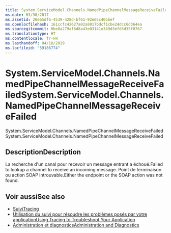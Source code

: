 ```yaml
---
title: System.ServiceModel.Channels.NamedPipeChannelMessageReceiveFailed
ms.date: 03/30/2017
ms.assetid: 20e65df6-4539-428d-bf61-92e05c405bef
ms.openlocfilehash: 161ccfc42627a02a8017bdcf1cbe24dcc6d364ea
ms.sourcegitcommit: 0be8a279af6d8a43e03141e349d3efd5d35f8767
ms.translationtype: HT
ms.contentlocale: fr-FR
ms.lasthandoff: 04/18/2019
ms.locfileid: "59186774"
---
```

# <a name="systemservicemodelchannelsnamedpipechannelmessagereceivefailed"></a><span data-ttu-id="801b2-102">System.ServiceModel.Channels.NamedPipeChannelMessageReceiveFailed</span><span class="sxs-lookup"><span data-stu-id="801b2-102">System.ServiceModel.Channels.NamedPipeChannelMessageReceiveFailed</span></span>
<span data-ttu-id="801b2-103">System.ServiceModel.Channels.NamedPipeChannelMessageReceiveFailed</span><span class="sxs-lookup"><span data-stu-id="801b2-103">System.ServiceModel.Channels.NamedPipeChannelMessageReceiveFailed</span></span>  
  
## <a name="description"></a><span data-ttu-id="801b2-104">Description</span><span class="sxs-lookup"><span data-stu-id="801b2-104">Description</span></span>  
 <span data-ttu-id="801b2-105">La recherche d'un canal pour recevoir un message entrant a échoué.</span><span class="sxs-lookup"><span data-stu-id="801b2-105">Failed to lookup a channel to receive an incoming message.</span></span> <span data-ttu-id="801b2-106">Point de terminaison ou action SOAP introuvable.</span><span class="sxs-lookup"><span data-stu-id="801b2-106">Either the endpoint or the SOAP action was not found.</span></span>  
  
## <a name="see-also"></a><span data-ttu-id="801b2-107">Voir aussi</span><span class="sxs-lookup"><span data-stu-id="801b2-107">See also</span></span>

- [<span data-ttu-id="801b2-108">Suivi</span><span class="sxs-lookup"><span data-stu-id="801b2-108">Tracing</span></span>](../../../../../docs/framework/wcf/diagnostics/tracing/index.md)
- [<span data-ttu-id="801b2-109">Utilisation du suivi pour résoudre les problèmes posés par votre application</span><span class="sxs-lookup"><span data-stu-id="801b2-109">Using Tracing to Troubleshoot Your Application</span></span>](../../../../../docs/framework/wcf/diagnostics/tracing/using-tracing-to-troubleshoot-your-application.md)
- [<span data-ttu-id="801b2-110">Administration et diagnostics</span><span class="sxs-lookup"><span data-stu-id="801b2-110">Administration and Diagnostics</span></span>](../../../../../docs/framework/wcf/diagnostics/index.md)
